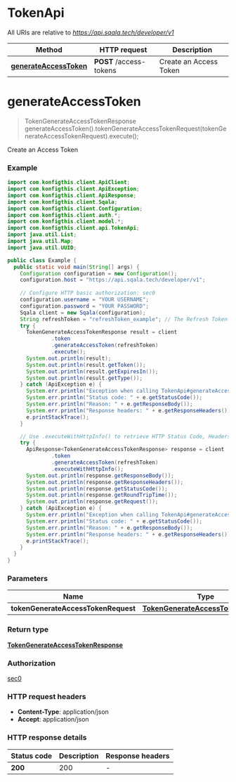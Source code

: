 # TokenApi

All URIs are relative to *https://api.sqala.tech/developer/v1*

| Method | HTTP request | Description |
|------------- | ------------- | -------------|
| [**generateAccessToken**](TokenApi.md#generateAccessToken) | **POST** /access-tokens | Create an Access Token |


<a name="generateAccessToken"></a>
# **generateAccessToken**
> TokenGenerateAccessTokenResponse generateAccessToken().tokenGenerateAccessTokenRequest(tokenGenerateAccessTokenRequest).execute();

Create an Access Token



### Example
```java
import com.konfigthis.client.ApiClient;
import com.konfigthis.client.ApiException;
import com.konfigthis.client.ApiResponse;
import com.konfigthis.client.Sqala;
import com.konfigthis.client.Configuration;
import com.konfigthis.client.auth.*;
import com.konfigthis.client.model.*;
import com.konfigthis.client.api.TokenApi;
import java.util.List;
import java.util.Map;
import java.util.UUID;

public class Example {
  public static void main(String[] args) {
    Configuration configuration = new Configuration();
    configuration.host = "https://api.sqala.tech/developer/v1";
    
    // Configure HTTP basic authorization: sec0
    configuration.username = "YOUR USERNAME";
    configuration.password = "YOUR PASSWORD";
    Sqala client = new Sqala(configuration);
    String refreshToken = "refreshToken_example"; // The Refresh Token is used to get a new Access Token, when the old one expires.
    try {
      TokenGenerateAccessTokenResponse result = client
              .token
              .generateAccessToken(refreshToken)
              .execute();
      System.out.println(result);
      System.out.println(result.getToken());
      System.out.println(result.getExpiresIn());
      System.out.println(result.getType());
    } catch (ApiException e) {
      System.err.println("Exception when calling TokenApi#generateAccessToken");
      System.err.println("Status code: " + e.getStatusCode());
      System.err.println("Reason: " + e.getResponseBody());
      System.err.println("Response headers: " + e.getResponseHeaders());
      e.printStackTrace();
    }

    // Use .executeWithHttpInfo() to retrieve HTTP Status Code, Headers and Request
    try {
      ApiResponse<TokenGenerateAccessTokenResponse> response = client
              .token
              .generateAccessToken(refreshToken)
              .executeWithHttpInfo();
      System.out.println(response.getResponseBody());
      System.out.println(response.getResponseHeaders());
      System.out.println(response.getStatusCode());
      System.out.println(response.getRoundTripTime());
      System.out.println(response.getRequest());
    } catch (ApiException e) {
      System.err.println("Exception when calling TokenApi#generateAccessToken");
      System.err.println("Status code: " + e.getStatusCode());
      System.err.println("Reason: " + e.getResponseBody());
      System.err.println("Response headers: " + e.getResponseHeaders());
      e.printStackTrace();
    }
  }
}

```

### Parameters

| Name | Type | Description  | Notes |
|------------- | ------------- | ------------- | -------------|
| **tokenGenerateAccessTokenRequest** | [**TokenGenerateAccessTokenRequest**](TokenGenerateAccessTokenRequest.md)|  | [optional] |

### Return type

[**TokenGenerateAccessTokenResponse**](TokenGenerateAccessTokenResponse.md)

### Authorization

[sec0](../README.md#sec0)

### HTTP request headers

 - **Content-Type**: application/json
 - **Accept**: application/json

### HTTP response details
| Status code | Description | Response headers |
|-------------|-------------|------------------|
| **200** | 200 |  -  |

